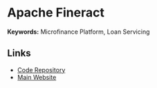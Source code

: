# Apache Fineract

<!--
https://github.com/openMF/community-app
-->

**Keywords:** Microfinance Platform, Loan Servicing

## Links

- [Code Repository](https://github.com/apache/fineract)
- [Main Website](https://fineract.apache.org)
